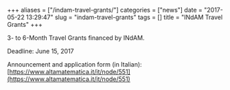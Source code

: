 +++
aliases = ["/indam-travel-grants/"]
categories = ["news"]
date = "2017-05-22 13:29:47"
slug = "indam-travel-grants"
tags = []
title = "INdAM Travel Grants"
+++

3- to 6-Month Travel Grants financed by INdAM.

Deadline: June 15, 2017

Announcement and application form (in Italian):
[https://www.altamatematica.it/it/node/551](https://www.altamatematica.it/it/node/551)

 
